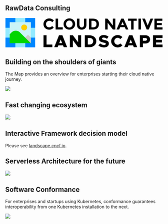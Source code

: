 ## RawData Consulting 

![Cloud Native Landscape Logo](https://raw.githubusercontent.com/cncf/artwork/master/other/cncf-landscape/horizontal/color/cncf-landscape-horizontal-color.png)

## Building on the shoulders of giants

The Map provides an overview for enterprises starting their cloud native journey.

![](https://rawc0der.github.io/rawdata-labs/CNCF_TrailMap_latest.png)

## Fast changing ecosystem

![](https://rawc0der.github.io/rawdata-labs/CloudNativeLandscape_latest.png)

## Interactive Framework decision model

Please see [landscape.cncf.io](https://landscape.cncf.io).

## Serverless Architecture for the future

![](https://rawc0der.github.io/rawdata-labs/CloudNativeLandscape_Serverless_latest.png)

## Software Conformance
 For enterprises and startups using Kubernetes, conformance guarantees interoperability from one Kubernetes installation to the next.
 
![](https://rawc0der.github.io/rawdata-labs/certified_kubernetes_color-222x300.png)
